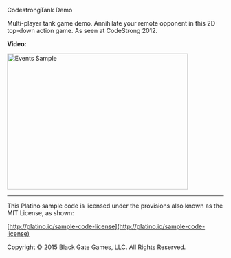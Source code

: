 CodestrongTank Demo

Multi-player tank game demo. Annihilate your remote opponent in this 2D top-down action game. As seen at CodeStrong 2012.

**Video:**

<a href="http://www.youtube.com/watch?feature=player_embedded&v=eoBOggZB8AM" target="_blank"><img src="http://img.youtube.com/vi/eoBOggZB8AM/0.jpg" alt="Events Sample" width="420" height="315" border="0" /></a>

----------------------------------
This Platino sample code is licensed under the provisions also known as the MIT License, as shown:

[http://platino.io/sample-code-license](http://platino.io/sample-code-license)

Copyright © 2015 Black Gate Games, LLC. All Rights Reserved.

